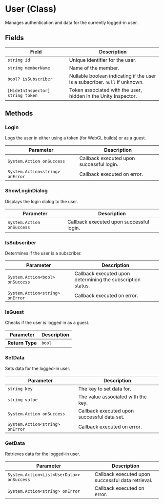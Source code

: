 # User (Class)

Manages authentication and data for the currently logged-in user.

## Fields

| Field                  | Description                                                    |
|------------------------|----------------------------------------------------------------|
| `string id`            | Unique identifier for the user.                                 |
| `string memberName`    | Name of the member.                                            |
| `bool? isSubscriber`   | Nullable boolean indicating if the user is a subscriber. `null` if unknown. |
| `[HideInInspector] string token` | Token associated with the user, hidden in the Unity Inspector. |

## Methods

### Login

Logs the user in either using a token (for WebGL builds) or as a guest.

| Parameter            | Description                                                    |
|----------------------|----------------------------------------------------------------|
| `System.Action onSuccess` | Callback executed upon successful login.                 |
| `System.Action<string> onError` | Callback executed on error.                         |

### ShowLoginDialog

Displays the login dialog to the user.

| Parameter            | Description                                                    |
|----------------------|----------------------------------------------------------------|
| `System.Action onSuccess` | Callback executed upon successful login. |

### IsSubscriber

Determines if the user is a subscriber. 

| Parameter            | Description                                                    |
|----------------------|----------------------------------------------------------------|
| `System.Action<bool> onSuccess` | Callback executed upon determining the subscription status. |
| `System.Action<string> onError` | Callback executed on error.                               |

### IsGuest

Checks if the user is logged in as a guest.

| Parameter            | Description                                                      |
|----------------------|----------------------------------------------------------------|
| **Return Type**                | `bool`                                           |

### SetData

Sets data for the logged-in user.

| Parameter            | Description                                                    |
|----------------------|----------------------------------------------------------------|
| `string key`         | The key to set data for.                                    |
| `string value`       | The value associated with the key.                         |
| `System.Action onSuccess` | Callback executed upon successful data set.             |
| `System.Action<string> onError` | Callback executed on error.                         |

### GetData

Retrieves data for the logged-in user.

| Parameter            | Description                                                    |
|----------------------|----------------------------------------------------------------|
| `System.Action<List<UserData>> onSuccess` | Callback executed upon successful data retrieval.     |
| `System.Action<string> onError` | Callback executed on error.                         |
